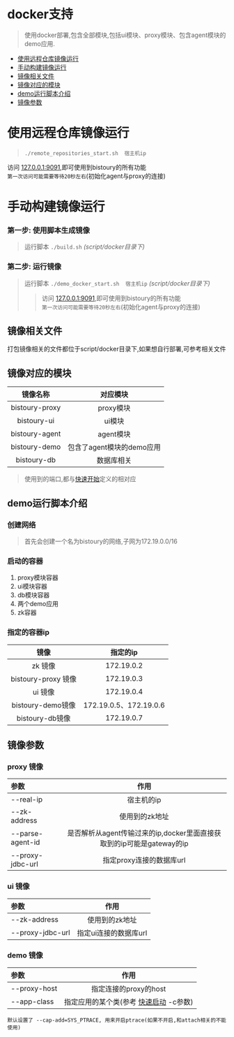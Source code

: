# docker支持

> 使用docker部署,包含全部模块,包括ui模块、proxy模块、包含agent模块的demo应用.

* [使用远程仓库镜像运行](#使用远程仓库镜像运行)
* [手动构建镜像运行](#手动构建镜像运行)
* [镜像相关文件](#镜像相关文件)
* [镜像对应的模块](#镜像对应的模块)
* [demo运行脚本介绍](#demo运行脚本介绍)
* [镜像参数](#镜像参数)

# 使用远程仓库镜像运行
> `./remote_repositories_start.sh  宿主机ip`    

访问 [127.0.0.1:9091](http://127.0.0.1:9091/),即可使用到bistoury的所有功能  
`第一次访问可能需要等待20秒左右`(初始化agent与proxy的连接)

# 手动构建镜像运行
### 第一步: 使用脚本生成镜像 
> 运行脚本 `./build.sh`  *(script/docker目录下)*

### 第二步: 运行镜像
> 运行脚本 `./demo_docker_start.sh  宿主机ip` *(script/docker目录下)*
>> 访问 [127.0.0.1:9091](http://127.0.0.1:9091/),即可使用到bistoury的所有功能  
`第一次访问可能需要等待20秒左右`(初始化agent与proxy的连接)

## 镜像相关文件
打包镜像相关的文件都位于script/docker目录下,如果想自行部署,可参考相关文件


## 镜像对应的模块
|镜像名称|对应模块|
|:---:|:---:|
|bistoury-proxy|proxy模块|
|bistoury-ui|ui模块|
|bistoury-agent|agent模块|
|bistoury-demo|包含了agent模块的demo应用|
|bistoury-db|数据库相关|

> 使用到的端口,都与[快速开始](https://github.com/qunarcorp/bistoury/blob/master/docs/cn/quick_start.md)定义的相对应


## demo运行脚本介绍
### 创建网络
> 首先会创建一个名为bistoury的网络,子网为172.19.0.0/16

### 启动的容器
1. proxy模块容器
2. ui模块容器
3. db模块容器
4. 两个demo应用
5. zk容器

### 指定的容器ip
|镜像|指定的ip|
|:---:|:---:|
|zk 镜像|172.19.0.2|
|bistoury-proxy 镜像|172.19.0.3|
|ui 镜像|172.19.0.4|
|bistoury-demo镜像|172.19.0.5、172.19.0.6|
|bistoury-db镜像|172.19.0.7|

## 镜像参数
###  proxy 镜像
    
|参数|作用|
|:---|:---:|
|--real-ip|宿主机的ip|
|--zk-address|使用到的zk地址|  
|--parse-agent-id|是否解析从agent传输过来的ip,docker里面直接获取到的ip可能是gateway的ip|
|--proxy-jdbc-url|指定proxy连接的数据库url|
### ui 镜像
    
|参数|作用|
|:---|:---:|
|--zk-address|使用到的zk地址|
|--proxy-jdbc-url|指定ui连接的数据库url|  

### demo 镜像

|参数|作用|
|:---|:---:|
|--proxy-host|指定连接的proxy的host|
|--app-class|指定应用的某个类(参考 [快速启动](https://github.com/qunarcorp/bistoury/blob/master/docs/cn/quick_start.md#%E5%90%AF%E5%8A%A8%E5%8F%82%E6%95%B0) -c参数)|  

`默认设置了 --cap-add=SYS_PTRACE, 用来开启ptrace(如果不开启,和attach相关的不能使用)`

